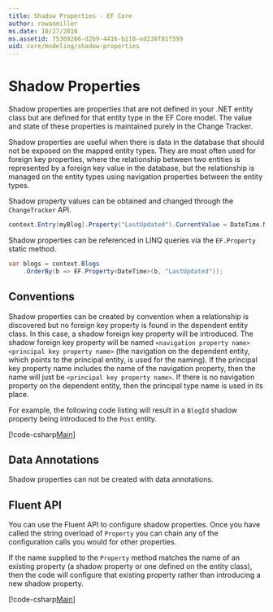 ```yaml
---
title: Shadow Properties - EF Core
author: rowanmiller
ms.date: 10/27/2016
ms.assetid: 75369266-d2b9-4416-b118-ed238f81f599
uid: core/modeling/shadow-properties
---
```

# Shadow Properties

Shadow properties are properties that are not defined in your .NET entity class but are defined for that entity type in the EF Core model. The value and state of these properties is maintained purely in the Change Tracker.

Shadow properties are useful when there is data in the database that should not be exposed on the mapped entity types. They are most often used for foreign key properties, where the relationship between two entities is represented by a foreign key value in the database, but the relationship is managed on the entity types using navigation properties between the entity types.

Shadow property values can be obtained and changed through the `ChangeTracker` API.

``` csharp
context.Entry(myBlog).Property("LastUpdated").CurrentValue = DateTime.Now;
```

Shadow properties can be referenced in LINQ queries via the `EF.Property` static method.

``` csharp
var blogs = context.Blogs
    .OrderBy(b => EF.Property<DateTime>(b, "LastUpdated"));
```

## Conventions

Shadow properties can be created by convention when a relationship is discovered but no foreign key property is found in the dependent entity class. In this case, a shadow foreign key property will be introduced. The shadow foreign key property will be named `<navigation property name><principal key property name>` (the navigation on the dependent entity, which points to the principal entity, is used for the naming). If the principal key property name includes the name of the navigation property, then the name will just be `<principal key property name>`. If there is no navigation property on the dependent entity, then the principal type name is used in its place.

For example, the following code listing will result in a `BlogId` shadow property being introduced to the `Post` entity.

[!code-csharp[Main](../../../samples/core/Modeling/Conventions/ShadowForeignKey.cs?name=Conventions)]

## Data Annotations

Shadow properties can not be created with data annotations.

## Fluent API

You can use the Fluent API to configure shadow properties. Once you have called the string overload of `Property` you can chain any of the configuration calls you would for other properties.

If the name supplied to the `Property` method matches the name of an existing property (a shadow property or one defined on the entity class), then the code will configure that existing property rather than introducing a new shadow property.

[!code-csharp[Main](../../../samples/core/Modeling/FluentAPI/ShadowProperty.cs?name=ShadowProperty&highlight=8)]
